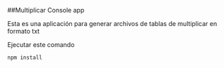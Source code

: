 ##Multiplicar Console app

Esta es una aplicación para generar archivos de tablas de multiplicar en formato txt

Ejecutar este comando

`````
npm install
`````